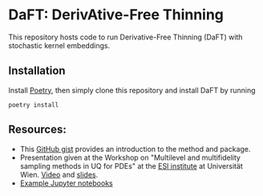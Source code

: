 # DaFT: DerivAtive-Free Thinning

This repository hosts code to run Derivative-Free Thinning (DaFT) with stochastic kernel embeddings.

## Installation
Install [Poetry](https://python-poetry.org/), then simply clone this repository and install DaFT by running
```
poetry install
```

## Resources:
- This [GitHub gist](https://gist.github.com/mikkelbue/5cf508aa4a2ad8df3585168a506b5be1) provides an introduction to the method and package.
- Presentation given at the Workshop on "Multilevel and multifidelity sampling methods in UQ for PDEs" at the [ESI institute](https://www.esi.ac.at/) at Universität Wien. [Video](https://www.youtube.com/watch?v=_GL8jt-gQEU) and [slides](https://www.esi.ac.at/uploads/71f85406-0b08-43dc-abe5-1798e87eabac.pdf).
- [Example Jupyter notebooks](https://github.com/digiLab-ai/DaFT/tree/main/examples)
